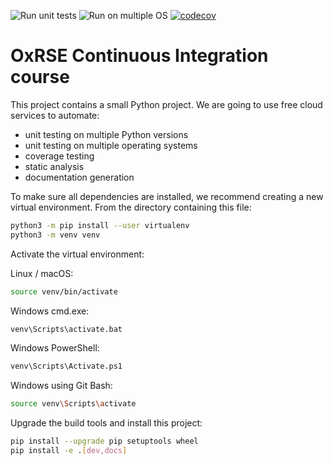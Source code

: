 ![Run unit tests](https://github.com/AndrewKirby2/ci-course/workflows/Run%20unit%20tests/badge.svg)
![Run on multiple OS](https://github.com/AndrewKirby2/ci-course/workflows/Run%20on%20multiple%20OS/badge.svg)
[![codecov](https://codecov.io/gh/AndrewKirby2/ci-course/branch/main/graph/badge.svg?token=6YJXOIE8T2)](undefined)

# OxRSE Continuous Integration course

This project contains a small Python project. We are going to use free cloud services to automate:

- unit testing on multiple Python versions
- unit testing on multiple operating systems
- coverage testing
- static analysis
- documentation generation

To make sure all dependencies are installed, we recommend creating a new virtual environment.
From the directory containing this file:

```bash
python3 -m pip install --user virtualenv
python3 -m venv venv
```

Activate the virtual environment:

Linux / macOS:
```bash
source venv/bin/activate
```

Windows cmd.exe:
```bash
venv\Scripts\activate.bat
```

Windows PowerShell:
```bash
venv\Scripts\Activate.ps1
```

Windows using Git Bash:
```bash
source venv\Scripts\activate
```

Upgrade the build tools and install this project:

```bash
pip install --upgrade pip setuptools wheel
pip install -e .[dev,docs]
```
